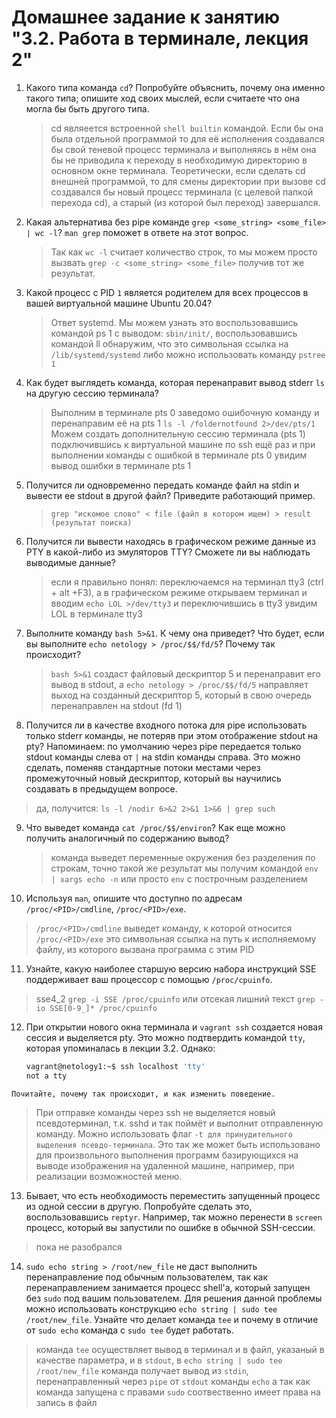 # Домашнее задание к занятию "3.2. Работа в терминале, лекция 2"

1. Какого типа команда `cd`? Попробуйте объяснить, почему она именно такого типа; опишите ход своих мыслей, если считаете что она могла бы быть другого типа.
   > cd являеется встроенной `shell builtin` командой. Если бы она была отдельной программой то для её исполнения создавался бы свой теневой процесс терминала
и выполняясь в нём она бы не приводила к переходу в необходимую директорию в основном окне терминала.
Теоретически, если сделать cd внешней программой, то для смены директории при вызове cd создавался бы новый процесс терминала (с целевой папкой перехода cd),
а старый (из которой был переход) завершался.

2. Какая альтернатива без pipe команде `grep <some_string> <some_file> | wc -l`? `man grep` поможет в ответе на этот вопрос.
   > Так как `wc -l` считает количество строк, то мы можем просто вызвать `grep -c <some_string> <some_file>` получив тот же результат.

3. Какой процесс с PID `1` является родителем для всех процессов в вашей виртуальной машине Ubuntu 20.04?
   > Ответ systemd. Мы можем узнать это воспользовавшись командой ps 1 с выводом: `sbin/init/`, воспользовавшись командой ll обнаружим, что это символьная ссылка на `/lib/systemd/systemd` либо можно использовать команду `pstree 1`

4. Как будет выглядеть команда, которая перенаправит вывод stderr `ls` на другую сессию терминала?
   > Выполним в терминале pts 0 заведомо ошибочную команду и перенаправим её на pts 1 `ls -l /foldernotfound 2>/dev/pts/1`
     Можем создать дополнительную сессию терминала (pts 1) подключившись к виртуальной машине по ssh ещё раз и при выполнении команды с ошибкой в терминале pts 0 увидим вывод ошибки в терминале pts 1

5. Получится ли одновременно передать команде файл на stdin и вывести ее stdout в другой файл? Приведите работающий пример.
   > `grep "искомое слово" < file (файл в котором ищем) > result (результат поиска)`

6. Получится ли вывести находясь в графическом режиме данные из PTY в какой-либо из эмуляторов TTY? Сможете ли вы наблюдать выводимые данные?
   > если я правильно понял: переключаемся на терминал tty3 (ctrl + alt +F3), а в графическом режиме открываем терминал и вводим `echo LOL >/dev/tty3` и переключившись в tty3 увидим LOL в терминале tty3

7. Выполните команду `bash 5>&1`. К чему она приведет? Что будет, если вы выполните `echo netology > /proc/$$/fd/5`? Почему так происходит?
   > `bash 5>&1` создаст файловый дескриптор 5 и перенаправит его вывод в stdout, а `echo netology > /proc/$$/fd/5` направляет выход на созданный дескриптор 5, который в свою очередь перенаправлен на stdout (fd 1) 

8. Получится ли в качестве входного потока для pipe использовать только stderr команды, не потеряв при этом отображение stdout на pty? Напоминаем: по умолчанию через pipe передается только stdout команды слева от `|` на stdin команды справа.
Это можно сделать, поменяв стандартные потоки местами через промежуточный новый дескриптор, который вы научились создавать в предыдущем вопросе.
  > да, получится: `ls -l /nodir 6>&2 2>&1 1>&6 | grep such`

9. Что выведет команда `cat /proc/$$/environ`? Как еще можно получить аналогичный по содержанию вывод?
   > команда выведет переменные окружения без разделения по строкам, точно такой же результат мы получим командой `env | xargs echo -n` или просто `env` с построчным разделением

10. Используя `man`, опишите что доступно по адресам `/proc/<PID>/cmdline`, `/proc/<PID>/exe`.
  > `/proc/<PID>/cmdline` выведет команду, к которой относится
  > `/proc/<PID>/exe` это символьная ссылка на путь к исполняемому файлу, из которого вызвана программа с этим PID

11. Узнайте, какую наиболее старшую версию набора инструкций SSE поддерживает ваш процессор с помощью `/proc/cpuinfo`.
  > sse4_2 `grep -i SSE /proc/cpuinfo` или отсекая лишний текст `grep -io SSE[0-9_]* /proc/cpuinfo`

12. При открытии нового окна терминала и `vagrant ssh` создается новая сессия и выделяется pty. Это можно подтвердить командой `tty`, которая упоминалась в лекции 3.2. Однако:

    ```bash
	vagrant@netology1:~$ ssh localhost 'tty'
	not a tty
    ```
`Почитайте, почему так происходит, и как изменить поведение.`

   > При отправке команды через ssh не выделяется новый псевдотерминал, т.к. sshd и так поймёт и выполнит отправленную команду.
   > Можно использовать флаг `-t для принудительного выделения псевдо-терминала`. Это так же может быть использовано для произвольного выполнения программ базирующихся на выводе изображения на удаленной машине, например, при реализации возможностей меню.

	
13. Бывает, что есть необходимость переместить запущенный процесс из одной сессии в другую. Попробуйте сделать это, воспользовавшись `reptyr`. Например, так можно перенести в `screen` процесс, который вы запустили по ошибке в обычной SSH-сессии.
  > пока не разобрался

14. `sudo echo string > /root/new_file` не даст выполнить перенаправление под обычным пользователем, так как перенаправлением занимается процесс shell'а, который запущен без `sudo` под вашим пользователем. Для решения данной проблемы можно использовать конструкцию `echo string | sudo tee /root/new_file`. Узнайте что делает команда `tee` и почему в отличие от `sudo echo` команда с `sudo tee` будет работать.
  > команда `tee` осуществляет вывод в терминал и в файл, указаный в качестве параметра, и в `stdout`, 
в `echo string | sudo tee /root/new_file` команда получает вывод из `stdin`, перенаправленный через `pipe` от `stdout` команды `echo`
а так как команда запущена с правами `sudo` соотвественно имеет права на запись в файл

 
